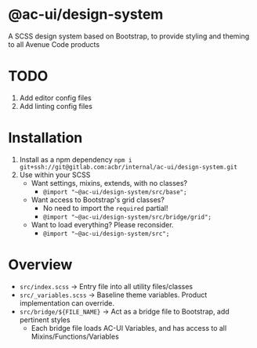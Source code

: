 # @ac-ui/design-system

A SCSS design system based on Bootstrap, to provide styling and theming to all Avenue Code products

# TODO
1. Add editor config files
2. Add linting config files

# Installation
1. Install as a npm dependency `npm i git+ssh://git@gitlab.com:acbr/internal/ac-ui/design-system.git`
2. Use within your SCSS 
    - Want settings, mixins, extends, with no classes? 
        - `@import "~@ac-ui/design-system/src/base";`
    - Want access to Bootstrap's grid classes?
        - No need to import the `required` partial!
        - `@import "~@ac-ui/design-system/src/bridge/grid";`
    - Want to load everything? Please reconsider.
        - `@import "~@ac-ui/design-system/src";`

# Overview
- `src/index.scss` -> Entry file into all utility files/classes
- `src/_variables.scss` -> Baseline theme variables. Product implementation can override.
- `src/bridge/${FILE_NAME}` -> Act as a bridge file to Bootstrap, add pertinent styles
    - Each bridge file loads AC-UI Variables, and has access to all Mixins/Functions/Variables
